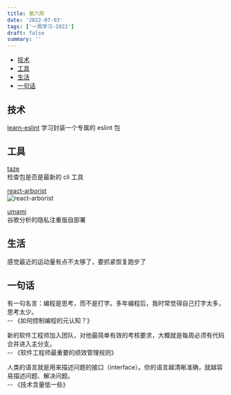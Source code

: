 ```yaml
---
title: 第六周
date: '2022-07-03'
tags: ['一周学习-2022']
draft: false
summary: ''
---
```


- [技术](#技术)
- [工具](#工具)
- [生活](#生活)
- [一句话](#一句话)

## 技术

[learn-eslint](https://github.com/sudongyuer/learn-eslint)
学习封装一个专属的 eslint 包

## 工具

[taze](https://github.com/antfu/taze)  
检查包是否是最新的 cli 工具

[react-arborist](https://github.com/brimdata/react-arborist)  
![react-arborist](https://user-images.githubusercontent.com/3460638/131920177-c47c34e5-d3e3-4826-937d-b366f527cdfe.gif)

[umami](https://github.com/umami-software/umami)  
谷歌分析的隐私注重版自部署

## 生活

感觉最近的运动量有点不太够了，要抓紧恢复跑步了

## 一句话

有一句名言：编程是思考，而不是打字。多年编程后，我时常觉得自己打字太多，思考太少。  
-- 《如何控制编程的元认知？》

新的软件工程师加入团队，对他最简单有效的考核要求，大概就是每周必须有代码合并进入主分支。  
-- 《软件工程师最重要的绩效管理规则》

人类的语言就是用来描述问题的接口（interface）。你的语言越清晰准确，就越容易描述问题、解决问题。  
-- 《技术含量低一些》
